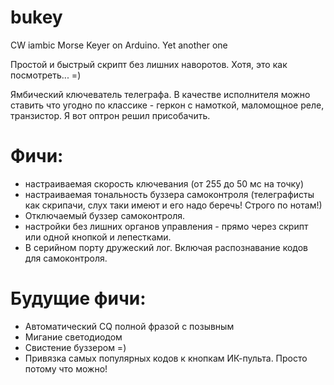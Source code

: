 # bukey
CW iambic Morse Keyer on Arduino. Yet another one

Простой и быстрый скрипт без лишних наворотов. Хотя, это как посмотреть... =)

Ямбический ключеватель телеграфа. В качестве исполнителя можно ставить что угодно по классике - геркон с намоткой, маломощное реле, транзистор. Я вот оптрон решил присобачить.

# Фичи:
- настраиваемая скорость ключевания (от 255 до 50 мс на точку)
- настраиваемая тональность буззера самоконтроля (телеграфисты как скрипачи, слух таки имеют и его надо беречь! Строго по нотам!)
- Отключаемый буззер самоконтроля.
- настройки без лишних органов управления - прямо через скрипт или одной кнопкой и лепестками.
- В серийном порту дружеский лог. Включая распознавание кодов для самоконтроля.

# Будущие фичи:
- Автоматический CQ полной фразой с позывным
- Мигание светодиодом
- Свистение буззером =)
- Привязка самых популярных кодов к кнопкам ИК-пульта. Просто потому что можно!
